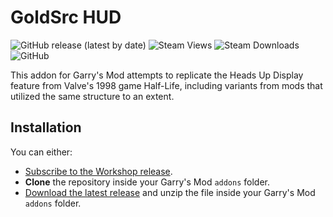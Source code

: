 # GoldSrc HUD

![GitHub release (latest by date)](https://img.shields.io/github/v/release/DyaMetR/gsrchud)
![Steam Views](https://img.shields.io/steam/views/1290525688)
![Steam Downloads](https://img.shields.io/steam/downloads/1290525688)
![GitHub](https://img.shields.io/github/license/DyaMetR/gsrchud)

This addon for Garry's Mod attempts to replicate the Heads Up Display feature from Valve's 1998 game Half-Life, including variants from mods that utilized the same structure to an extent.

## Installation

You can either:

- [Subscribe to the Workshop release](https://steamcommunity.com/sharedfiles/filedetails/?id=1290525688).
- **Clone** the repository inside your Garry's Mod `addons` folder.
- [Download the latest release](https://github.com/DyaMetR/gsrchud/releases) and unzip the file inside your Garry's Mod `addons` folder.